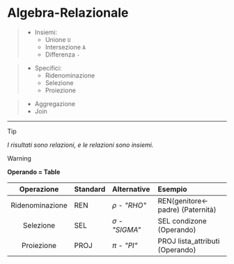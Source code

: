 # Algebra-Relazionale

>- Insiemi:
>    - Unione `U`
>    - Intersezione `A`
>    - Differenza `-`

>- Specifici: 
>    - Ridenominazione
>    - Selezione
>    - Proiezione

>- Aggregazione
>- Join

***
>[!TIP]
>*I risultati sono relazioni, e le relazioni sono insiemi.*

>[!WARNING]
>**Operando = Table**

| Operazione | Standard | Alternative | Esempio |
| :--: | :-- |  :-- | :-- |
| Ridenominazione | REN | $`\rho`$ - *"RHO"*  | REN(genitore<-padre) (Paternità) |
| Selezione | SEL | $`\sigma`$ - *"SIGMA"*  | SEL condizone (Operando) |
| Proiezione | PROJ | $`\pi`$ - *"PI"*  | PROJ lista_attributi (Operando) |
